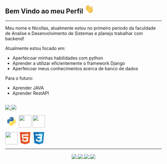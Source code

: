 ## Bem Vindo ao meu Perfil <img height="30" width="30" src="https://raw.githubusercontent.com/ABSphreak/ABSphreak/master/gifs/Hi.gif">

----

Meu nome e Nicollas, atualmente estou no primeiro periodo da faculdade de Analise e Desenvolvimento de Sistemas e planejo trabalhar com backend!

Atualmente estou focado em:
- Aperfeicoar minhas habilidades com python
- Aprender a utilizar eficientemente o framework Django
- Aperfeicoar meus conhecimentos acerca de banco de dados

Para o futuro:
- Aprender JAVA
- Aprender RestAPI

##

<div style="display: inline-block">
  <a href="https://github.com/nicollasprado/nicollasprado">
    <picture>
      <source
      srcset="https://github-readme-stats.vercel.app/api?username=nicollasprado&show_icons=true&theme=midnight-purple&locale=pt-br"
      media="(prefers-color-scheme: dark)"
      />
      <source
      srcset="https://github-readme-stats.vercel.app/api?username=nicollasprado&show_icons=true&theme=buefy&locale=pt-br"
        media="(prefers-color-scheme: light)"
      />
      <img height="170em" src="https://github-readme-stats.vercel.app/api?username=nicollasprado&show_icons=true&theme=midnight-purple&locale=pt-br">
    </picture>
    <picture>
      <source
      srcset="https://leetcard.jacoblin.cool/nicollasprado?theme=dark&font=Nanum%20Gothic%20Coding"
      media="(prefers-color-scheme: dark)"
      />
      <source
      srcset="https://leetcard.jacoblin.cool/nicollasprado?theme=dark&font=Nanum%20Gothic%20Coding"
        media="(prefers-color-scheme: light)"
      />
      <img height="170em" src="https://leetcard.jacoblin.cool/nicollasprado?theme=dark&font=Nanum%20Gothic%20Coding">
    </picture>
</div>
    <p></p>
<div align=center style="display: inline-block">
  <img align="center" height="40" width="40" src="https://raw.githubusercontent.com/github/explore/master/topics/python/python.png">
  <img align="center" height="40" width="40" src="https://github.com/marwin1991/profile-technology-icons/assets/62091613/9bf5650b-e534-4eae-8a26-8379d076f3b4">
  <img align="center" height="40" width="40" src="https://user-images.githubusercontent.com/25181517/183896128-ec99105a-ec1a-4d85-b08b-1aa1620b2046.png">
  <p></p>
  <img align="center" height="40" width="40" src="https://cdn.jsdelivr.net/gh/devicons/devicon@latest/icons/javascript/javascript-original.svg">
  <img align="center" height="40" width="40" src="https://raw.githubusercontent.com/devicons/devicon/master/icons/html5/html5-original.svg">
  <img align="center" height="40" width="40" src="https://raw.githubusercontent.com/devicons/devicon/master/icons/css3/css3-original.svg">
</div>

----

<div align=center style="display: inline-block>
  <a href="https://discord.gg/NMNpJhXNPr"> <img align="center" src="https://img.shields.io/badge/Discord-7289DA?style=for-the-badge&logo=discord&logoColor=white"> </a>
  <a href="mailto:nicollasprado.profissional@gmail.com"> <img align="center" src="https://img.shields.io/badge/Gmail-D14836?style=for-the-badge&logo=gmail&logoColor=white"> </a>
  <a href="https://www.linkedin.com/in/nicollas-matheus-5646a326b/"> <img align="center" src="https://img.shields.io/badge/LinkedIn-0077B5?style=for-the-badge&logo=linkedin&logoColor=white"> </a>
  <a href="https://www.instagram.com/nicollasmp/"> <img align="center" src="https://img.shields.io/badge/Instagram-E4405F?style=for-the-badge&logo=instagram&logoColor=white"> </a>
</div>
